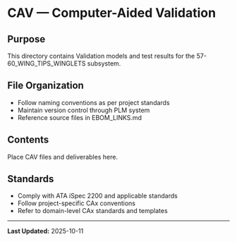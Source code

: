 # CAV — Computer-Aided Validation

## Purpose

This directory contains Validation models and test results for the 57-60_WING_TIPS_WINGLETS subsystem.

## File Organization

- Follow naming conventions as per project standards
- Maintain version control through PLM system
- Reference source files in EBOM_LINKS.md

## Contents

Place CAV files and deliverables here.

## Standards

- Comply with ATA iSpec 2200 and applicable standards
- Follow project-specific CAx conventions
- Refer to domain-level CAx standards and templates

---

**Last Updated:** 2025-10-11
